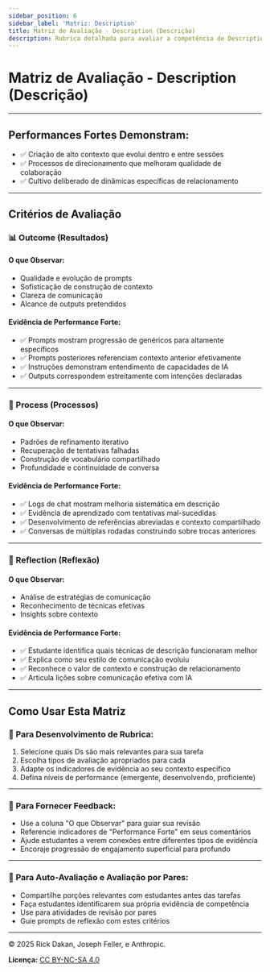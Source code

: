 ```yaml
---
sidebar_position: 6
sidebar_label: 'Matriz: Description'
title: Matriz de Avaliação - Description (Descrição)
description: Rubrica detalhada para avaliar a competência de Description dos estudantes.
---
```


# Matriz de Avaliação - Description (Descrição)

---

## Performances Fortes Demonstram:

- ✅ Criação de alto contexto que evolui dentro e entre sessões
- ✅ Processos de direcionamento que melhoram qualidade de colaboração
- ✅ Cultivo deliberado de dinâmicas específicas de relacionamento

---

## Critérios de Avaliação

### 📊 Outcome (Resultados)

#### **O que Observar:**

- Qualidade e evolução de prompts
- Sofisticação de construção de contexto
- Clareza de comunicação
- Alcance de outputs pretendidos

#### **Evidência de Performance Forte:**

- ✅ Prompts mostram progressão de genéricos para altamente específicos
- ✅ Prompts posteriores referenciam contexto anterior efetivamente
- ✅ Instruções demonstram entendimento de capacidades de IA
- ✅ Outputs correspondem estreitamente com intenções declaradas

---

### 🔄 Process (Processos)

#### **O que Observar:**

- Padrões de refinamento iterativo
- Recuperação de tentativas falhadas
- Construção de vocabulário compartilhado
- Profundidade e continuidade de conversa

#### **Evidência de Performance Forte:**

- ✅ Logs de chat mostram melhoria sistemática em descrição
- ✅ Evidência de aprendizado com tentativas mal-sucedidas
- ✅ Desenvolvimento de referências abreviadas e contexto compartilhado
- ✅ Conversas de múltiplas rodadas construindo sobre trocas anteriores

---

### 💭 Reflection (Reflexão)

#### **O que Observar:**

- Análise de estratégias de comunicação
- Reconhecimento de técnicas efetivas
- Insights sobre contexto

#### **Evidência de Performance Forte:**

- ✅ Estudante identifica quais técnicas de descrição funcionaram melhor
- ✅ Explica como seu estilo de comunicação evoluiu
- ✅ Reconhece o valor de contexto e construção de relacionamento
- ✅ Articula lições sobre comunicação efetiva com IA

---

## Como Usar Esta Matriz

### 📝 Para Desenvolvimento de Rubrica:

1. Selecione quais Ds são mais relevantes para sua tarefa
2. Escolha tipos de avaliação apropriados para cada
3. Adapte os indicadores de evidência ao seu contexto específico
4. Defina níveis de performance (emergente, desenvolvendo, proficiente)

---

### 💬 Para Fornecer Feedback:

- Use a coluna "O que Observar" para guiar sua revisão
- Referencie indicadores de "Performance Forte" em seus comentários
- Ajude estudantes a verem conexões entre diferentes tipos de evidência
- Encoraje progressão de engajamento superficial para profundo

---

### 👥 Para Auto-Avaliação e Avaliação por Pares:

- Compartilhe porções relevantes com estudantes antes das tarefas
- Faça estudantes identificarem sua própria evidência de competência
- Use para atividades de revisão por pares
- Guie prompts de reflexão com estes critérios

---

© 2025 Rick Dakan, Joseph Feller, e Anthropic.

**Licença:** [CC BY-NC-SA 4.0](https://creativecommons.org/licenses/by-nc-sa/4.0/)
